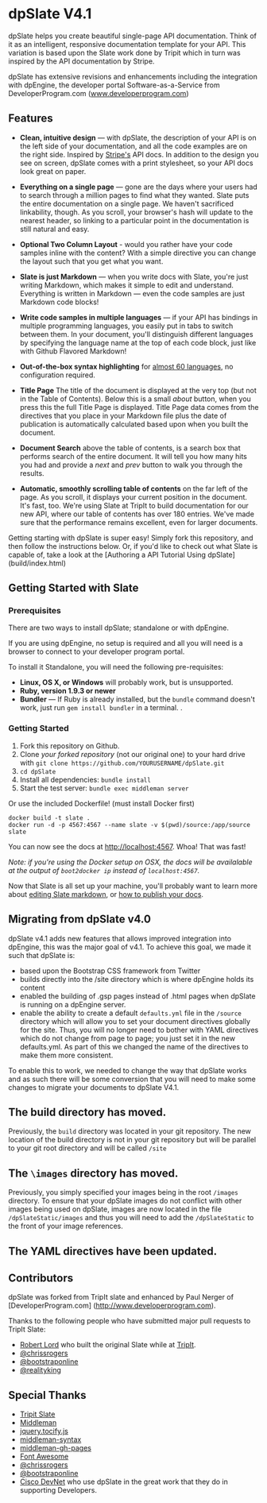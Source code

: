 dpSlate V4.1
==========

dpSlate helps you create beautiful single-page API documentation. Think of it as an intelligent, responsive documentation template for your API. This variation is based upon the Slate work done by Tripit which in turn was inspired by the API documentation by Stripe.

dpSlate has extensive revisions and enhancements including the integration with dpEngine, the developer portal Software-as-a-Service from DeveloperProgram.com (www.developerprogram.com)


Features
------------

* **Clean, intuitive design** — with dpSlate, the description of your API is on the left side of your documentation, and all the code examples are on the right side. Inspired by [Stripe's](https://stripe.com/docs/api) API docs. In addition to the design you see on screen, dpSlate comes with a print stylesheet, so your API docs look great on paper.

* **Everything on a single page** — gone are the days where your users had to search through a million pages to find what they wanted. Slate puts the entire documentation on a single page. We haven't sacrificed linkability, though. As you scroll, your browser's hash will update to the nearest header, so linking to a particular point in the documentation is still natural and easy.

* **Optional Two Column Layout** - would you rather have your code samples inline with the content?  With a simple directive you can change the layout such that you get what you want.

* **Slate is just Markdown** — when you write docs with Slate, you're just writing Markdown, which makes it simple to edit and understand. Everything is written in Markdown — even the code samples are just Markdown code blocks!

* **Write code samples in multiple languages** — if your API has bindings in multiple programming languages, you easily put in tabs to switch between them. In your document, you'll distinguish different languages by specifying the language name at the top of each code block, just like with Github Flavored Markdown!

* **Out-of-the-box syntax highlighting** for [almost 60 languages](http://rouge.jayferd.us/demo), no configuration required.

* **Title Page** The title of the document is displayed at the very top (but not in the Table of Contents).  Below this is a small _about_ button, when you press this the full Title Page is displayed.  Title Page data comes from the directives that you place in your Markdown file plus the date of publication is automatically calculated based upon when you built the document.

* **Document Search** above the table of contents, is a search box that performs search of the entire document.  It will tell you how many hits you had and provide a _next_ and _prev_ button to walk you through the results.

* **Automatic, smoothly scrolling table of contents** on the far left of the page. As you scroll, it displays your current position in the document. It's fast, too. We're using Slate at TripIt to build documentation for our new API, where our table of contents has over 180 entries. We've made sure that the performance remains excellent, even for larger documents.

Getting starting with dpSlate is super easy! Simply fork this repository, and then follow the instructions below. Or, if you'd like to check out what Slate is capable of, take a look at the [Authoring a API Tutorial Using dpSlate] (build/index.html)

Getting Started with Slate
------------------------------

### Prerequisites

There are two ways to install dpSlate; standalone or with dpEngine.

 
If you are using dpEngine, no setup is required and all you will need is a browser to connect to your developer program portal.

To install it Standalone, you will need the following pre-requisites:

 - **Linux, OS X, or Windows** will probably work, but is unsupported.
 - **Ruby, version 1.9.3 or newer**
 - **Bundler** — If Ruby is already installed, but the `bundle` command doesn't work, just run `gem install bundler` in a terminal.
.
 

### Getting Started

 1. Fork this repository on Github.
 2. Clone *your forked repository* (not our original one) to your hard drive with `git clone https://github.com/YOURUSERNAME/dpSlate.git`
 3. `cd dpSlate`
 4. Install all dependencies: `bundle install`
 5. Start the test server: `bundle exec middleman server`

Or use the included Dockerfile! (must install Docker first)

```shell
docker build -t slate .
docker run -d -p 4567:4567 --name slate -v $(pwd)/source:/app/source slate
```

You can now see the docs at <http://localhost:4567>. Whoa! That was fast!

*Note: if you're using the Docker setup on OSX, the docs will be availalable at the output of `boot2docker ip` instead of `localhost:4567`.*

Now that Slate is all set up your machine, you'll probably want to learn more about [editing Slate markdown](https://github.com/tripit/slate/wiki/Markdown-Syntax), or [how to publish your docs](https://github.com/tripit/slate/wiki/Deploying-Slate).

Migrating from dpSlate v4.0
---------------------------

dpSlate v4.1 adds new features that allows improved integration into dpEngine, this was the major goal of v4.1.  To achieve this goal, we made it such that dpSlate is:

* based upon the Bootstrap CSS framework from Twitter
* builds directly into the /site directory which is where dpEngine holds its content
* enabled the building of .gsp pages instead of .html pages when dpSlate is running on a dpEngine server.
* enable the ability to create a default `defaults.yml` file in the `/source` directory which will allow you to set your document directives globally for the site.  Thus, you will no longer need to bother with YAML directives which do not change from page to page; you just set it in the new defaults.yml.  As part of this we changed the name of the directives to make them more consistent. 

To enable this to work, we needed to change the way that dpSlate works and as such there will be some conversion that you will need to make some changes to migrate your documents to dpSlate V4.1.

 ## The build directory has moved.  
 
 Previously, the `build` directory was located in your git repository.  The new location of the build directory is not in your git repository but will be parallel to your git root directory and will be called `/site`

## The `\images` directory has moved.  

Previously, you simply specified your images being in the root `/images` directory.  To ensure that your dpSlate images do not conflict with other images being used on dpSlate, images are now located in the file `/dpSlateStatic/images` and thus you will need to add the `/dpSlateStatic` to the front of your image references.

## The YAML directives have been updated.

Contributors
--------------------

dpSlate was forked from TripIt slate and enhanced by Paul Nerger of [DeveloperProgram.com] (http://www.developerprogram.com).

Thanks to the following people who have submitted major pull requests to TripIt Slate:

- [Robert Lord](https://lord.io) who built the original Slate while at [TripIt](http://tripit.com).
- [@chrissrogers](https://github.com/chrissrogers)
- [@bootstraponline](https://github.com/bootstraponline)
- [@realityking](https://github.com/realityking)

Special Thanks
--------------------
- [Tripit Slate](https://github.com/tripit/slate)
- [Middleman](https://github.com/middleman/middleman)
- [jquery.tocify.js](https://github.com/gfranko/jquery.tocify.js)
- [middleman-syntax](https://github.com/middleman/middleman-syntax)
- [middleman-gh-pages](https://github.com/neo/middleman-gh-pages)
- [Font Awesome](http://fortawesome.github.io/Font-Awesome/)
- [@chrissrogers](https://github.com/chrissrogers)
- [@bootstraponline](https://github.com/bootstraponline)
- [Cisco DevNet](https://developer.cisco.com) who use dpSlate in the great work that they do in supporting Developers.

